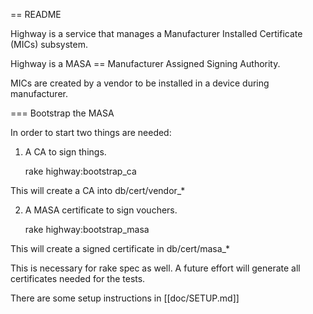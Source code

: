 == README

Highway is a service that manages a Manufacturer Installed
Certificate (MICs) subsystem.

Highway is a MASA == Manufacturer Assigned Signing Authority.

MICs are created by a vendor to be installed in a device during manufacturer.

=== Bootstrap the MASA

In order to start two things are needed:

1) A CA to sign things.

    rake highway:bootstrap_ca

This will create a CA into db/cert/vendor_*

2) A MASA certificate to sign vouchers.

    rake highway:bootstrap_masa

This will create a signed certificate in db/cert/masa_*

This is necessary for rake spec as well.  A future effort will generate
all certificates needed for the tests.

There are some setup instructions in [[doc/SETUP.md]]
